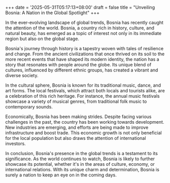 +++
date = '2025-05-31T05:17:13+08:00'
draft = false
title = "Unveiling Bosnia: A Nation in the Global Spotlight"
+++

In the ever-evolving landscape of global trends, Bosnia has recently caught the attention of the world. Bosnia, a country rich in history, culture, and natural beauty, has emerged as a topic of interest not only in its immediate region but also on the global stage.

Bosnia's journey through history is a tapestry woven with tales of resilience and change. From the ancient civilizations that once thrived on its soil to the more recent events that have shaped its modern identity, the nation has a story that resonates with people around the globe. Its unique blend of cultures, influenced by different ethnic groups, has created a vibrant and diverse society.

In the cultural sphere, Bosnia is known for its traditional music, dance, and art forms. The local festivals, which attract both locals and tourists alike, are a celebration of this rich heritage. For instance, the annual music festivals showcase a variety of musical genres, from traditional folk music to contemporary sounds.

Economically, Bosnia has been making strides. Despite facing various challenges in the past, the country has been working towards development. New industries are emerging, and efforts are being made to improve infrastructure and boost trade. This economic growth is not only beneficial for the local population but also draws the attention of international investors.

In conclusion, Bosnia's presence in the global trends is a testament to its significance. As the world continues to watch, Bosnia is likely to further showcase its potential, whether it's in the areas of culture, economy, or international relations. With its unique charm and determination, Bosnia is surely a nation to keep an eye on in the coming days.